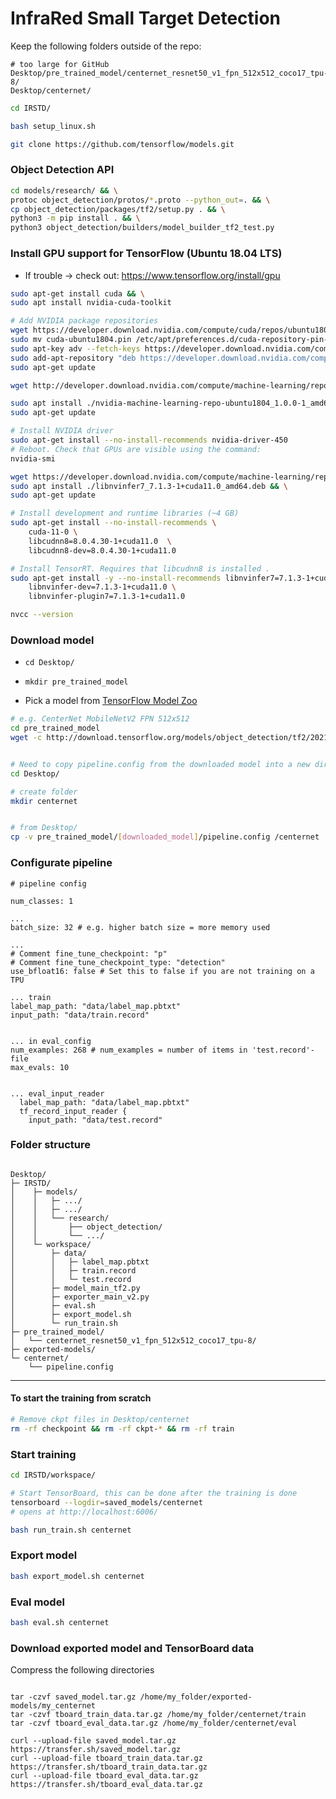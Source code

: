 # InfraRed Small Target Detection

Keep the following folders outside of the repo:
```
# too large for GitHub
Desktop/pre_trained_model/centernet_resnet50_v1_fpn_512x512_coco17_tpu-8/
Desktop/centernet/
```

```bash
cd IRSTD/

bash setup_linux.sh

git clone https://github.com/tensorflow/models.git
```


### Object Detection API

```bash
cd models/research/ && \
protoc object_detection/protos/*.proto --python_out=. && \
cp object_detection/packages/tf2/setup.py . && \
python3 -m pip install . && \
python3 object_detection/builders/model_builder_tf2_test.py
```


### Install GPU support for TensorFlow (Ubuntu 18.04 LTS)

* If trouble -> check out: https://www.tensorflow.org/install/gpu

```bash
sudo apt-get install cuda && \
sudo apt install nvidia-cuda-toolkit

# Add NVIDIA package repositories
wget https://developer.download.nvidia.com/compute/cuda/repos/ubuntu1804/x86_64/cuda-ubuntu1804.pin && \
sudo mv cuda-ubuntu1804.pin /etc/apt/preferences.d/cuda-repository-pin-600 && \
sudo apt-key adv --fetch-keys https://developer.download.nvidia.com/compute/cuda/repos/ubuntu1804/x86_64/7fa2af80.pub && \
sudo add-apt-repository "deb https://developer.download.nvidia.com/compute/cuda/repos/ubuntu1804/x86_64/ /" && \
sudo apt-get update

wget http://developer.download.nvidia.com/compute/machine-learning/repos/ubuntu1804/x86_64/nvidia-machine-learning-repo-ubuntu1804_1.0.0-1_amd64.deb

sudo apt install ./nvidia-machine-learning-repo-ubuntu1804_1.0.0-1_amd64.deb && \
sudo apt-get update

# Install NVIDIA driver
sudo apt-get install --no-install-recommends nvidia-driver-450
# Reboot. Check that GPUs are visible using the command: 
nvidia-smi

wget https://developer.download.nvidia.com/compute/machine-learning/repos/ubuntu1804/x86_64/libnvinfer7_7.1.3-1+cuda11.0_amd64.deb && \
sudo apt install ./libnvinfer7_7.1.3-1+cuda11.0_amd64.deb && \
sudo apt-get update

# Install development and runtime libraries (~4 GB)
sudo apt-get install --no-install-recommends \
    cuda-11-0 \
    libcudnn8=8.0.4.30-1+cuda11.0  \
    libcudnn8-dev=8.0.4.30-1+cuda11.0

# Install TensorRT. Requires that libcudnn8 is installed .
sudo apt-get install -y --no-install-recommends libnvinfer7=7.1.3-1+cuda11.0 \
    libnvinfer-dev=7.1.3-1+cuda11.0 \
    libnvinfer-plugin7=7.1.3-1+cuda11.0

nvcc --version
```

### Download model
* ```cd Desktop/```
* ```mkdir pre_trained_model```

* Pick a model from [TensorFlow Model Zoo](https://github.com/tensorflow/models/blob/master/research/object_detection/g3doc/tf2_detection_zoo.md)

```bash
# e.g. CenterNet MobileNetV2 FPN 512x512
cd pre_trained_model
wget -c http://download.tensorflow.org/models/object_detection/tf2/20210210/centernet_mobilenetv2fpn_512x512_coco17_od.tar.gz -O - | tar -xz


# Need to copy pipeline.config from the downloaded model into a new dir: Desktop/centernet/
cd Desktop/

# create folder
mkdir centernet


# from Desktop/
cp -v pre_trained_model/[downloaded_model]/pipeline.config /centernet
```

### Configurate pipeline

```
# pipeline config

num_classes: 1

...
batch_size: 32 # e.g. higher batch size = more memory used

... 
# Comment fine_tune_checkpoint: "p" 
# Comment fine_tune_checkpoint_type: "detection"
use_bfloat16: false # Set this to false if you are not training on a TPU

... train
label_map_path: "data/label_map.pbtxt"
input_path: "data/train.record"


... in eval_config
num_examples: 268 # num_examples = number of items in 'test.record'-file
max_evals: 10


... eval_input_reader
  label_map_path: "data/label_map.pbtxt"
  tf_record_input_reader {
    input_path: "data/test.record"
```


### Folder structure
```

Desktop/
├─ IRSTD/
│    ├─ models/
│    │   ├─ .../
│    │   ├─ .../
│    │   └── research/
│    │       ├── object_detection/
│    │       └── .../
│    └─ workspace/
│        ├─ data/
│        │   ├─ label_map.pbtxt
│        │   ├─ train.record
│        │   └─ test.record
│        ├─ model_main_tf2.py
│        ├─ exporter_main_v2.py
│        ├─ eval.sh
│        ├─ export_model.sh
│        └─ run_train.sh
├─ pre_trained_model/
│   └── centernet_resnet50_v1_fpn_512x512_coco17_tpu-8/
├─ exported-models/
└─ centernet/
    └── pipeline.config

```

---

#### To start the training from scratch
```bash
# Remove ckpt files in Desktop/centernet 
rm -rf checkpoint && rm -rf ckpt-* && rm -rf train
```


### Start training

```bash
cd IRSTD/workspace/

# Start TensorBoard, this can be done after the training is done
tensorboard --logdir=saved_models/centernet
# opens at http://localhost:6006/

bash run_train.sh centernet
```

### Export model

```bash
bash export_model.sh centernet
```

### Eval model
```bash
bash eval.sh centernet
```

### Download exported model and TensorBoard data 
Compress the following directories
```

tar -czvf saved_model.tar.gz /home/my_folder/exported-models/my_centernet
tar -czvf tboard_train_data.tar.gz /home/my_folder/centernet/train
tar -czvf tboard_eval_data.tar.gz /home/my_folder/centernet/eval

curl --upload-file saved_model.tar.gz https://transfer.sh/saved_model.tar.gz
curl --upload-file tboard_train_data.tar.gz https://transfer.sh/tboard_train_data.tar.gz
curl --upload-file tboard_eval_data.tar.gz https://transfer.sh/tboard_eval_data.tar.gz

```
